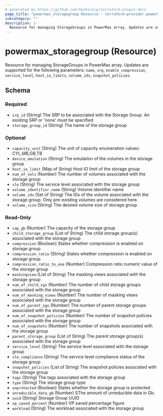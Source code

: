 ```yaml
---
# generated by https://github.com/hashicorp/terraform-plugin-docs
page_title: "powermax_storagegroup Resource - terraform-provider-powermax-framework"
subcategory: ""
description: |-
  Resource for managing StorageGroups in PowerMax array. Updates are supported for the following parameters: name, srp, enable_compression, service_level, host_io_limits, volume_ids, snapshot_policies.
---
```


# powermax_storagegroup (Resource)

Resource for managing StorageGroups in PowerMax array. Updates are supported for the following parameters: `name`, `srp`, `enable_compression`, `service_level`, `host_io_limits`, `volume_ids`, `snapshot_policies`.



<!-- schema generated by tfplugindocs -->
## Schema

### Required

- `srp_id` (String) The SRP to be associated with the Storage Group. An existing SRP or 'none' must be specified
- `storage_group_id` (String) The name of the storage group

### Optional

- `capacity_unit` (String) The unit of capacity enumeration values: CYL,MB,GB,TB
- `device_emulation` (String) The emulation of the volumes in the storage group
- `host_io_limit` (Map of String) Host IO limit of the storage group
- `num_of_vols` (Number) The number of volumes associated with the storage group
- `slo` (String) The service level associated with the storage group
- `volume_identifier_name` (String) Volume identifier name
- `volume_ids` (Set of String) The IDs of the volume associated with the storage group. Only pre-existing volumes are considered here.
- `volume_size` (String) The desired volume size of storage group

### Read-Only

- `cap_gb` (Number) The capacity of the storage group
- `child_storage_group` (List of String) The child storage group(s) associated with the storage group
- `compression` (Boolean) States whether compression is enabled on storage group
- `compression_ratio` (String) States whether compression is enabled on storage group
- `compression_ratio_to_one` (Number) Compression ratio numeric value of the storage group
- `maskingview` (List of String) The masking views associated with the storage group
- `num_of_child_sgs` (Number) The number of child storage groups associated with the storage group
- `num_of_masking_views` (Number) The number of masking views associated with the storage group
- `num_of_parent_sgs` (Number) The number of parent storage groups associated with the storage group
- `num_of_snapshot_policies` (Number) The number of snapshot policies associated with the storage group
- `num_of_snapshots` (Number) The number of snapshots associated with the storage group
- `parent_storage_group` (List of String) The parent storage group(s) associated with the storage group
- `service_level` (String) The service level associated with the storage group
- `slo_compliance` (String) The service level compliance status of the storage group
- `snapshot_policies` (List of String) The snapshot policies associated with the storage group
- `tags` (String) The tags associated with the storage group
- `type` (String) The storage group type
- `unprotected` (Boolean) States whether the storage group is protected
- `unreducible_data_gb` (Number) SThe amount of unreducible data in Gb.
- `uuid` (String) Storage Group UUID
- `vp_saved_percent` (Number) VP saved percentage figure
- `workload` (String) The workload associated with the storage group


